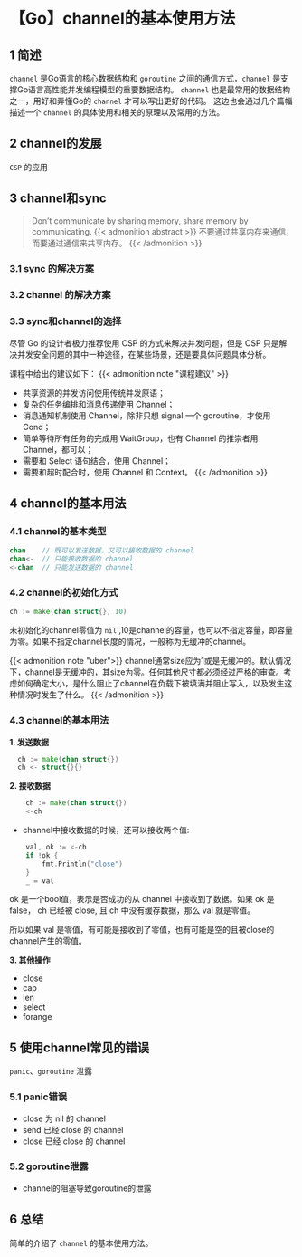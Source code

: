# 【Go】channel的基本使用方法


<!--more-->

## 1 简述
  `channel` 是Go语言的核心数据结构和 `goroutine` 之间的通信方式，`channel` 是支撑Go语言高性能并发编程模型的重要数据结构。
  `channel` 也是最常用的数据结构之一，用好和弄懂Go的 `channel` 才可以写出更好的代码。
  这边也会通过几个篇幅描述一个 `channel` 的具体使用和相关的原理以及常用的方法。
## 2 channel的发展
  `CSP` 的应用
## 3 channel和sync
> Don’t communicate by sharing memory, share memory by communicating.
{{< admonition abstract >}}
  不要通过共享内存来通信，而要通过通信来共享内存。
{{< /admonition >}}
### 3.1 sync 的解决方案
### 3.2 channel 的解决方案
### 3.3 sync和channel的选择
尽管 Go 的设计者极力推荐使用 CSP 的方式来解决并发问题，但是 CSP 只是解决并发安全问题的其中一种途径，在某些场景，还是要具体问题具体分析。

课程中给出的建议如下：
{{< admonition note "课程建议" >}}
- 共享资源的并发访问使用传统并发原语；
- 复杂的任务编排和消息传递使用 Channel；
- 消息通知机制使用 Channel，除非只想 signal 一个 goroutine，才使用 Cond；
- 简单等待所有任务的完成用 WaitGroup，也有 Channel 的推崇者用 Channel，都可以；
- 需要和 Select 语句结合，使用 Channel；
- 需要和超时配合时，使用 Channel 和 Context。
{{< /admonition >}}

## 4 channel的基本用法
### 4.1 channel的基本类型
```go
chan    // 既可以发送数据，又可以接收数据的 channel
chan<-  // 只能接收数据的 channel
<-chan  // 只能发送数据的 channel
```
### 4.2 channel的初始化方式
```go
ch := make(chan struct{}, 10)
```
  未初始化的channel零值为 `nil` ,10是channel的容量，也可以不指定容量，即容量为零。如果不指定channel长度的情况，一般称为无缓冲的channel。

{{< admonition note "uber">}}
channel通常size应为1或是无缓冲的。默认情况下，channel是无缓冲的，其size为零。任何其他尺寸都必须经过严格的审查。考虑如何确定大小，是什么阻止了channel在负载下被填满并阻止写入，以及发生这种情况时发生了什么。
{{< /admonition >}}

### 4.3 channel的基本用法
**1. 发送数据**
```go
  ch := make(chan struct{})
  ch <- struct{}{}
```

**2. 接收数据**
```go
	ch := make(chan struct{})
	<-ch
```
- channel中接收数据的时候，还可以接收两个值:
```go
	val, ok := <-ch
	if !ok {
		fmt.Println("close")
	}
	_ = val
```
 ok 是一个bool值，表示是否成功的从 channel 中接收到了数据。如果 ok 是 false， ch 已经被 close, 且 ch 中没有缓存数据，那么 val 就是零值。

  所以如果 val 是零值，有可能是接收到了零值，也有可能是空的且被close的channel产生的零值。

**3. 其他操作**
- close
- cap
- len
- select
- forange

## 5 使用channel常见的错误
`panic`、`goroutine` 泄露
### 5.1 panic错误
- close 为 nil 的 channel
- send 已经 close 的 channel
- close 已经 close 的 channel
### 5.2 goroutine泄露
- channel的阻塞导致goroutine的泄露

## 6 总结
简单的介绍了 `channel` 的基本使用方法。
<!--参考链接:https://mp.weixin.qq.com/s/PsTi92qwmz2KhWRt56d43Q-->

<!-- {{< admonition note "Hugo 的运行环境" >}} -->
<!-- {{< /admonition >}} -->
<!-- {{< admonition tip "关于 CDN 配置的技巧" >}} -->
<!-- {{< version 0.2.7 changed >}} -->
<!-- {{< /admonition >}} -->

